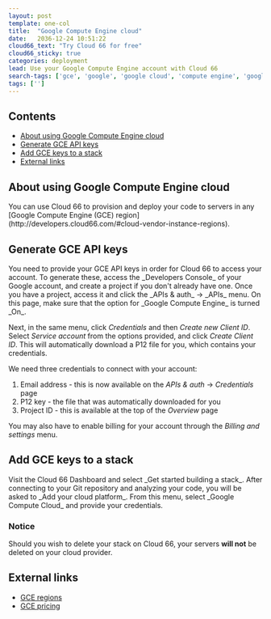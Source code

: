 ```yaml
---
layout: post
template: one-col
title:  "Google Compute Engine cloud"
date:   2036-12-24 10:51:22
cloud66_text: "Try Cloud 66 for free"
cloud66_sticky: true
categories: deployment
lead: Use your Google Compute Engine account with Cloud 66
search-tags: ['gce', 'google', 'google cloud', 'compute engine', 'google compute engine']
tags: ['']
---
```


<h2>Contents</h2>
<ul class="page-toc">
	<li>
		<a href="#about">About using Google Compute Engine cloud</a>
	</li>
	<li>
		<a href="#gen">Generate GCE API keys</a>
	</li>
	<li>
		<a href="#add">Add GCE keys to a stack</a>
	</li>
	<li>
		<a href="#external">External links</a>
	</li>
</ul>

<h2 id="about">About using Google Compute Engine cloud</h2>
You can use Cloud 66 to provision and deploy your code to servers in any [Google Compute Engine (GCE) region](http://developers.cloud66.com/#cloud-vendor-instance-regions).

<h2 id="gen">Generate GCE API keys</h2>
You need to provide your GCE API keys in order for Cloud 66 to access your account. To generate these, access the _Developers Console_ of your Google account, and create a project if you don't already have one. Once you have a project, access it and click the _APIs & auth_ -> _APIs_ menu. On this page, make sure that the option for _Google Compute Engine_ is turned _On_. 

Next, in the same menu, click _Credentials_ and then _Create new Client ID_. Select _Service account_ from the options provided, and click _Create Client ID_. This will automatically download a P12 file for you, which contains your credentials. 

We need three credentials to connect with your account:

1. Email address - this is now available on the _APIs & auth_ -> _Credentials_ page
2. P12 key - the file that was automatically downloaded for you
3. Project ID - this is available at the top of the _Overview_ page

You may also have to enable billing for your account through the _Billing and settings_ menu.

<h2 id="add">Add GCE keys to a stack</h2>
Visit the Cloud 66 Dashboard and select _Get started building a stack_. After connecting to your Git repository and analyzing your code, you will be asked to _Add your cloud platform_. From this menu, select _Google Compute Cloud_ and provide your credentials.
<br/>

<div class="notice notice-warning">
    <h3>Notice</h3>
    <p>Should you wish to delete your stack on Cloud 66, your servers <b>will not</b> be deleted on your cloud provider.</p>
</div>

<h2 id="external">External links</h2>
<ul class="list">
	<li><a href="https://developers.google.com/compute/docs/zones#available" target="_blank">GCE regions</a></li>
	<li><a href="https://cloud.google.com/products/compute-engine/#pricing" target="_blank">GCE pricing</a></li>
</ul>
